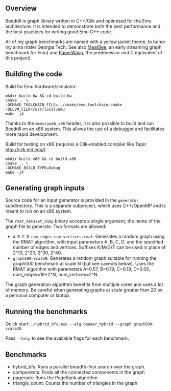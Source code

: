 ## Overview 

Beedrill is graph library written in C++/Cilk
and optimized for the Emu architecture. It is intended to demonstrate both the
best performance and the best practices for writing good Emu C++ code.

All of my graph benchmarks are named with a yellow jacket theme, to honor my
alma mater Georgia Tech. See also [MeatBee](https://github.com/ehein6/meatbee),
an early streaming graph benchmark for Emu) and
[PaperWasp](https://github.com/ehein6/PaperWasp), the predecessor and C
equivalent of this project).

## Building the code

Build for Emu hardware/simulator:
```
mkdir build-hw && cd build-hw
cmake .. \
-DCMAKE_TOOLCHAIN_FILE=../cmake/emu-toolchain.cmake
-DLLVM_CILK=/usr/local/emu
make -j4
```

Thanks to the `memoryweb_x86` header, it is also possible to build and run 
Beedrill on an x86 system. This allows the use of a debugger and 
facilitates more rapid development.  

Build for testing on x86 (requires a Cilk-enabled compiler like Tapir: 
http://cilk.mit.edu/):
```
mkdir build-x86 && cd build-x86
cmake .. \
-DCMAKE_BUILD_TYPE=Debug
make -j4
```

## Generating graph inputs

Source code for an input generator is provided in the `generator` subdirectory. 
This is a separate subproject, which uses C++/OpenMP and is meant to run on an 
x86 system.  

The `rmat_dataset_dump` binary accepts a single argument, the name of the graph
file to generate. Two formats are allowed:

* `A-B-C-D-num_edges-num_vertices.rmat`: Generates a random graph using the RMAT
algorithm, with input parameters A, B, C, D, and the specified number of edges 
and vertices. Suffixes K/M/G/T can be used in place of 2^10, 2^20, 2^30, 2^40.   
* `graph500-scaleN`: Generates a random graph suitable for running the graph500
benchmark at scale N (but see caveots below). Uses the RMAT algorithm with 
parameters A=0.57, B=0.19, C=0.19, D=0.05, num_edges=16*2^N, num_vertices=2^N. 

The graph generation algorithm benefits from multiple cores and uses a lot of 
memory. Be careful when generating graphs at scale greater than 20 on a personal 
computer or laptop. 

## Running the benchmarks

Quick start: `./hybrid_bfs.mwx --alg beamer_hybrid --graph graph500-scale20`

Pass `--help` to see the available flags for each benchmark.

## Benchmarks

- hybrid_bfs: Runs a parallel breadth-first search over the graph. 
- components: Finds all the connected components in the graph
- pagerank: Runs the PageRank algorithm
- triangle_count: Counts the number of triangles in the graph
